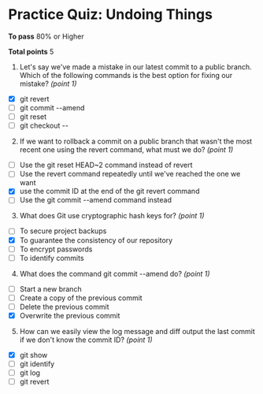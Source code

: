 # Practice Quiz: Undoing Things

__To pass__ 80% or Higher

__Total points__ 5

1. Let's say we've made a mistake in our latest commit to a public branch. Which of the following commands is the best option for fixing our mistake? _(point 1)_
- [x] git revert
- [ ] git commit --amend
- [ ] git reset
- [ ] git checkout -- <file>

2. If we want to rollback a commit on a public branch that wasn't the most recent one using the revert command, what must we do? _(point 1)_
- [ ] Use the git reset HEAD~2 command instead of revert
- [ ] Use the revert command repeatedly until we've reached the one we want
- [x] use the commit ID at the end of the git revert command
- [ ] Use the git commit --amend command instead

3. What does Git use cryptographic hash keys for? _(point 1)_
- [ ] To secure project backups
- [x] To guarantee the consistency of our repository
- [ ] To encrypt passwords
- [ ] To identify commits

4. What does the command git commit --amend do? _(point 1)_
- [ ] Start a new branch
- [ ] Create a copy of the previous commit
- [ ] Delete the previous commit
- [x] Overwrite the previous commit

5. How can we easily view the log message and diff output the last commit if we don't know the commit ID? _(point 1)_
- [x] git show
- [ ] git identify
- [ ] git log
- [ ] git revert 
